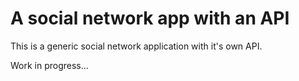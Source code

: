 # A social network app with an API
This is a generic social network application with it's own API.

Work in progress...

